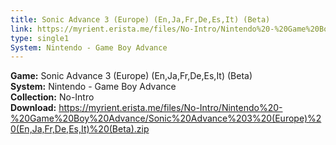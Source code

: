 ```yaml
---
title: Sonic Advance 3 (Europe) (En,Ja,Fr,De,Es,It) (Beta)
link: https://myrient.erista.me/files/No-Intro/Nintendo%20-%20Game%20Boy%20Advance/Sonic%20Advance%203%20(Europe)%20(En,Ja,Fr,De,Es,It)%20(Beta).zip
type: single1
System: Nintendo - Game Boy Advance
---
```

<b>Game:</b> Sonic Advance 3 (Europe) (En,Ja,Fr,De,Es,It) (Beta)<br>
<b>System:</b> Nintendo - Game Boy Advance<br>
<b>Collection:</b> No-Intro<br>
<b>Download:</b> https://myrient.erista.me/files/No-Intro/Nintendo%20-%20Game%20Boy%20Advance/Sonic%20Advance%203%20(Europe)%20(En,Ja,Fr,De,Es,It)%20(Beta).zip